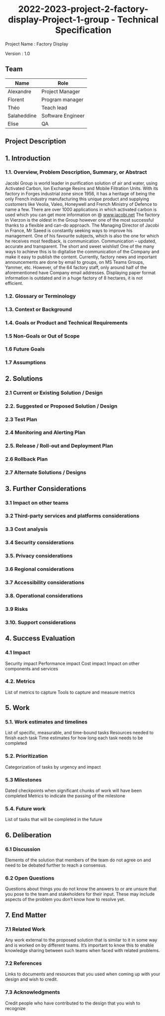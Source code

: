 <h1 style="text-align: center">2022-2023-project-2-factory-display-Project-1-group - Technical Specification</h1>

Project Name : Factory Display

Version : 1.0

<!--Markdown table -->
## Team

| Name        | Role            |
|-------------|-----------------|
|Alexandre    |Project Manager  |
|Florent      |Program manager  |
|Théo         |Teach lead       |
|Salaheddine  |Software Engineer|
|Elise        |QA               |

## Project Description

## 1. Introduction

### 1.1. Overview, Problem Description, Summary, or Abstract

Jacobi Group is world leader in purification solution of air and water, using Activated Carbon, Ion Exchange Resins and Mobile Filtration Units. With its factory in Forges industrial zone since 1956, it has a heritage of being the only French industry manufacturing this unique product and supplying customers like Veolia, Valeo, Honeywell and French Ministry of Defence to name a few. There are over 1000 applications in which activated carbon is used which you can get more information on @ www.jacobi.net
The factory in Vierzon is the oldest in the Group however one of the most successful thanks to a flexible and can-do approach.
The Managing Director of Jacobi in France, Mr Saeed is constantly seeking ways to improve his management. One of his favourite subjects, which is also the one for which he receives most feedback, is communication.
Communication – updated, accurate and transparent. The short and sweet wishlist!
One of the many ways to achieve this is to digitalise the communication of the Company and make it easy to publish the content. Currently, factory news and important announcements are done by email to groups, on MS Teams Groups, Yammer, etc. However, of the 64 factory staff, only around half of the aforementioned have Company email addresses. Displaying paper format information is outdated and in a huge factory of 8 hectares, it is not efficient.

<!-- Summary of the problem (from the perspective of the user), the context, suggested solution, and the stakeholders.  -->

### 1.2. Glossary  or Terminology

<!-- New terms you come across as you research your design or terms you may suspect your readers/stakeholders not to know.   -->

### 1.3. Context or Background

<!-- Reasons why the problem is worth solving
Origin of the problem
How the problem affects users and company goals
Past efforts made to solve the solution and why they were not effective
How the product relates to team goals, OKRs
How the solution fits into the overall product roadmap and strategy
How the solution fits into the technical strategy -->

### 1.4. Goals or Product and Technical Requirements

<!-- Product requirements in the form of user stories 
Technical requirements -->

### 1.5 Non-Goals or Out of Scope

<!-- Product and technical requirements that will be disregarded -->

### 1.6 Future Goals

<!-- Product and technical requirements slated for a future time -->

### 1.7 Assumptions

<!-- Conditions and resources that need to be present and accessible for the solution to work as described.  -->

## 2. Solutions

### 2.1 Current or Existing Solution / Design

<!-- Current solution description
Pros and cons of the current solution -->

### 2.2. Suggested or Proposed Solution / Design

<!-- External components that the solution will interact with and that it will alter
Dependencies of the current solution
Pros and cons of the proposed  solution
Data Model / Schema Changes
Schema definitions
New data models
Modified data models
Data validation methods
Business Logic
API changes
Pseudocode
Flowcharts
Error states
Failure scenarios
Conditions that lead to errors and failures
Limitations
Presentation Layer
User requirements
UX changes
UI changes
Wireframes with descriptions
Links to UI/UX designer’s work
Mobile concerns
Web concerns
UI states
Error handling
Other questions to answer
How will the solution scale?
What are the limitations of the solution?
How will it recover in the event of a failure?
How will it cope with future requirements? -->

### 2.3 Test Plan

<!-- Explanations of how the tests will make sure user requirements are met
Unit tests
Integrations tests
QA -->

### 2.4 Monitoring and Alerting Plan

<!-- Logging plan and tools
Monitoring plan and tools
Metrics to be used to measure health
How to ensure observability
Alerting plan and tools -->

### 2.5. Release / Roll-out and Deployment Plan

<!-- Deployment architecture 
Deployment environments
Phased roll-out plan e.g. using feature flags
Plan outlining how to communicate changes to the users, for example, with release notes -->

### 2.6 Rollback Plan

<!-- Detailed and specific liabilities
Plan to reduce liabilities
Plan describing how to prevent other components, services, and systems from being affected -->

### 2.7 Alternate Solutions / Designs

<!-- Short summary statement for each alternative solution
Pros and cons for each alternative
Reasons why each solution couldn’t work
Ways in which alternatives were inferior to the proposed solution
Migration plan to next best alternative in case the proposed solution falls through -->

## 3. Further Considerations

### 3.1 Impact on other teams

<!-- How will this increase the work of other people? -->

### 3.2 Third-party services and platforms considerations

<!-- Is it really worth it compared to building the service in-house?
What are some of the security and privacy concerns associated with the services/platforms?
How much will it cost?
How will it scale?
What possible future issues are anticipated? -->

### 3.3 Cost analysis

<!-- What is the cost to run the solution per day?
What does it cost to roll it out? -->

### 3.4 Security considerations

<!-- What are the potential threats?
How will they be mitigated?
How will the solution affect the security of other components, services, and systems? -->

### 3.5. Privacy considerations

<!-- Does the solution follow local laws and legal policies on data privacy?
How does the solution protect users’ data privacy?
What are some of the tradeoffs between personalization and privacy in the solution? -->

### 3.6 Regional considerations

<!-- What is the impact of internationalization and localization on the solution?
What are the latency issues?
What are the legal concerns?
What is the state of service availability?
How will data transfer across regions be achieved and what are the concerns here?  -->

### 3.7 Accessibility considerations

<!-- How accessible is the solution?
What tools will you use to evaluate its accessibility? -->

### 3.8. Operational considerations

<!-- Does this solution cause adverse aftereffects?
How will data be recovered in case of failure?
How will the solution recover in case of a failure?
How will operational costs be kept low while delivering increased value to the users?  -->

### 3.9 Risks

<!-- What risks are being undertaken with this solution?
Are there risks that once taken can’t be walked back?
What is the cost-benefit analysis of taking these risks? -->

### 3.10. Support considerations

<!-- How will the support team get across information to users about common issues they may face while interacting with the changes?
How will we ensure that the users are satisfied with the solution and can interact with it with minimal support?
Who is responsible for the maintenance of the solution?
How will knowledge transfer be accomplished if the project owner is unavailable? -->

## 4. Success Evaluation

### 4.1 Impact

Security impact
Performance impact
Cost impact
Impact on other components and services
### 4.2. Metrics

List of metrics to capture
Tools to capture and measure metrics

## 5. Work

### 5.1. Work estimates and timelines

List of specific, measurable, and time-bound tasks
Resources needed to finish each task
Time estimates for how long each task needs to be completed

### 5.2. Prioritization

Categorization of tasks by urgency and impact

### 5.3 Milestones

Dated checkpoints when significant chunks of work will have been completed
Metrics to indicate the passing of the milestone

### 5.4. Future work

List of tasks that will be completed in the future

## 6. Deliberation

### 6.1 Discussion

Elements of the solution that members of the team do not agree on and need to be debated further to reach a consensus.

### 6.2 Open Questions

Questions about things you do not know the answers to or are unsure that you pose to the team and stakeholders for their input. These may include aspects of the problem you don’t know how to resolve yet. 

## 7. End Matter

### 7.1 Related Work

Any work external to the proposed solution that is similar to it in some way and is worked on by different teams. It’s important to know this to enable knowledge sharing between such teams when faced with related problems.

### 7.2 References

Links to documents and resources that you used when coming up with your design and wish to credit.

### 7.3 Acknowledgments

Credit people who have contributed to the design that you wish to recognize
